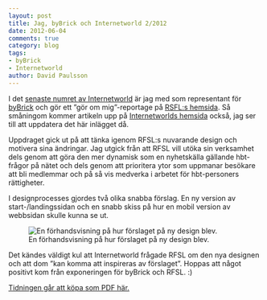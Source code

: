 ```yaml
---
layout: post
title: Jag, byBrick och Internetworld 2/2012
date: 2012-06-04
comments: true
category: blog
tags:
- byBrick
- Internetworld
author: David Paulsson
---
```


I det [senaste numret av Internetworld](http://internetworld.idg.se/2.1006/1.445932/internetworld-22012) är jag med som representant för [byBrick](http://bybrick.se/) och gör ett ”gör om mig”-reportage på [RSFL:s hemsida](http://www.rfsl.se/). Så småningom kommer artikeln upp på [Internetworlds hemsida](http://internetworld.idg.se/) också, jag ser till att uppdatera det här inlägget då.

Uppdraget gick ut på att tänka igenom RFSL:s nuvarande design och motivera sina ändringar. Jag utgick från att RFSL vill utöka sin verksamhet dels genom att göra den mer dynamisk som en nyhetskälla gällande hbt-frågor på nätet och dels genom att prioritera ytor som uppmanar besökare att bli medlemmar och på så vis medverka i arbetet för hbt-personers rättigheter.

I designprocesses gjordes två olika snabba förslag. En ny version av start-/landingssidan och en snabb skiss på hur en mobil version av webbsidan skulle kunna se ut.

<figure class="caption caption--right">
  <img data-src="/img/rfsl-preview.png" alt="En förhandsvisning på hur förslaget på ny design blev.">
  <figcaption>En förhandsvisning på hur förslaget på ny design blev.</figcaption>
</figure>

Det kändes väldigt kul att Internetworld frågade RFSL om den nya designen och att dom ”kan komma att inspireras av förslaget”. Hoppas att något positivt kom från exponeringen för byBrick och RFSL. :)

[Tidningen går att köpa som PDF här.](http://idgshop.idg.se/digitaltidning/internetworld/internetworld-2-2012.html)
